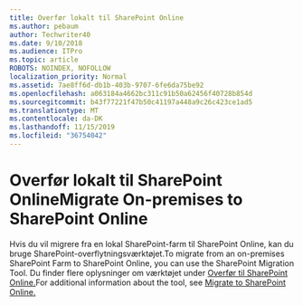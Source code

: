 ```yaml
---
title: Overfør lokalt til SharePoint Online
ms.author: pebaum
author: Techwriter40
ms.date: 9/10/2018
ms.audience: ITPro
ms.topic: article
ROBOTS: NOINDEX, NOFOLLOW
localization_priority: Normal
ms.assetid: 7ae8ff6d-db1b-403b-9707-6fe6da75be92
ms.openlocfilehash: a063184a4662bc311c91b50a62456f40728b854d
ms.sourcegitcommit: b43f77221f47b50c41197a448a9c26c423ce1ad5
ms.translationtype: MT
ms.contentlocale: da-DK
ms.lasthandoff: 11/15/2019
ms.locfileid: "36754042"
---
```

# <a name="migrate-on-premises-to-sharepoint-online"></a><span data-ttu-id="a66c3-102">Overfør lokalt til SharePoint Online</span><span class="sxs-lookup"><span data-stu-id="a66c3-102">Migrate On-premises to SharePoint Online</span></span>

<span data-ttu-id="a66c3-103">Hvis du vil migrere fra en lokal SharePoint-farm til SharePoint Online, kan du bruge SharePoint-overflytningsværktøjet.</span><span class="sxs-lookup"><span data-stu-id="a66c3-103">To migrate from an on-premises SharePoint Farm to SharePoint Online, you can use the SharePoint Migration Tool.</span></span> <span data-ttu-id="a66c3-104">Du finder flere oplysninger om værktøjet under [Overfør til SharePoint Online.](https://go.microsoft.com/fwlink/?linkid=2019574)</span><span class="sxs-lookup"><span data-stu-id="a66c3-104">For additional information about the tool, see [Migrate to SharePoint Online.](https://go.microsoft.com/fwlink/?linkid=2019574)</span></span>
  

